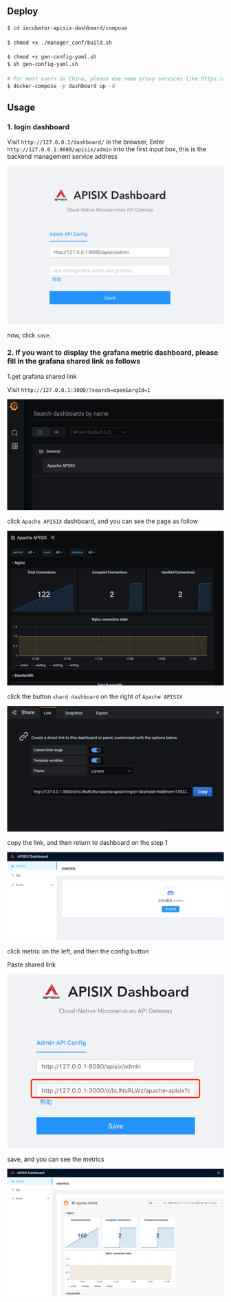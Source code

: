 ## Deploy

```sh
$ cd incubator-apisix-dashboard/compose

$ chmod +x ./manager_conf/build.sh

$ chmod +x gen-config-yaml.sh
$ sh gen-config-yaml.sh

# For most users in China, please use some proxy services like https://www.daocloud.io/mirror to speed up your Docker images pulling.
$ docker-compose -p dashboard up -d
```

## Usage

### 1. login dashboard

Visit `http://127.0.0.1/dashboard/` in the browser, Enter `http://127.0.0.1:8080/apisix/admin` into the first input box, this is the backend management service address

![login](pics/login.png)

now, click `save`.

### 2. If you want to display the grafana metric dashboard, please fill in the grafana shared link as follows

1.get grafana shared link

Visit `http://127.0.0.1:3000/?search=open&orgId=1`

![login](pics/grafana_1.png)

click `Apache APISIX` dashboard, and you can see the page as follow

![login](pics/grafana_2.png)

click the button `shard dashboard` on the right of `Apache APISIX`

![login](pics/grafana_3.png)

copy the link, and then return to dashboard on the step 1

![login](pics/grafana_4.png)

click metric on the left, and then the config button

Paste shared link

![login](pics/grafana_5.png)

save, and you can see the metrics

![login](pics/grafana_6.png)
